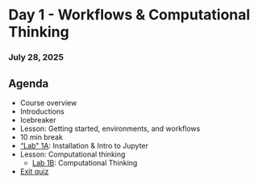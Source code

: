 # Day 1 - Workflows & Computational Thinking
### July 28, 2025

##  Agenda
* Course overview
* Introductions
* Icebreaker
* Lesson: Getting started, environments, and workflows
* 10 min break
* [“Lab" 1A](Lab1A.md): Installation & Intro to Jupyter 
* Lesson: Computational thinking
  * [Lab 1B](./Lab1B.md): Computational Thinking
* [Exit quiz](https://docs.google.com/forms/d/e/1FAIpQLSda4Q_9fxZOoQQ99BgRlmaouB225HIOuBgyTTR4g6mvMaBm_w/viewform?usp=header)
